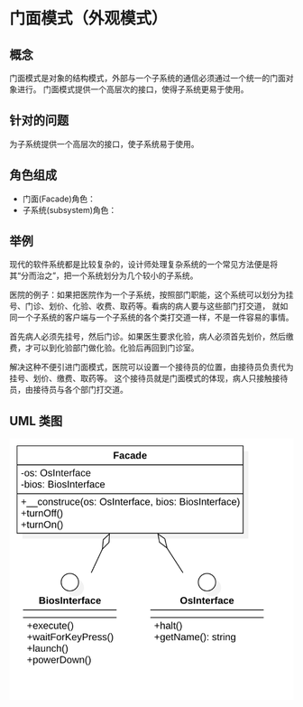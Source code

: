 # 门面模式（外观模式）

## 概念
门面模式是对象的结构模式，外部与一个子系统的通信必须通过一个统一的门面对象进行。
门面模式提供一个高层次的接口，使得子系统更易于使用。

## 针对的问题
为子系统提供一个高层次的接口，使子系统易于使用。

## 角色组成
- 门面(Facade)角色：
- 子系统(subsystem)角色：

## 举例
现代的软件系统都是比较复杂的，设计师处理复杂系统的一个常见方法便是将其“分而治之”，把一个系统划分为几个较小的子系统。

医院的例子：如果把医院作为一个子系统，按照部门职能，这个系统可以划分为挂号、门诊、划价、化验、收费、取药等。看病的病人要与这些部门打交道，
就如同一个子系统的客户端与一个子系统的各个类打交道一样，不是一件容易的事情。

首先病人必须先挂号，然后门诊。如果医生要求化验，病人必须首先划价，然后缴费，才可以到化验部门做化验。化验后再回到门诊室。

解决这种不便引进门面模式，医院可以设置一个接待员的位置，由接待员负责代为挂号、划价、缴费、取药等。
这个接待员就是门面模式的体现，病人只接触接待员，由接待员与各个部门打交道。

## UML 类图
![门面模式](./Facade.png)
